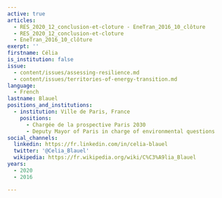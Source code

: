 ```yaml
---
active: true
articles:
  - RES_2020_12_conclusion-et-cloture - EneTran_2016_10_clôture
  - RES_2020_12_conclusion-et-cloture
  - EneTran_2016_10_clôture
exerpt: ''
firstname: Célia
is_institution: false
issue:
  - content/issues/assessing-resilience.md
  - content/issues/territories-of-energy-transition.md
language:
  - French
lastname: Blauel
positions_and_institutions:
  - institution: Ville de Paris, France
    positions:
      - Chargée de la prospective Paris 2030
      - Deputy Mayor of Paris in charge of environmental questions
social_channels:
  linkedin: https://fr.linkedin.com/in/celia-blauel
  twitter: '@Celia_Blauel'
  wikipedia: https://fr.wikipedia.org/wiki/C%C3%A9lia_Blauel
years:
  - 2020
  - 2016

---
```


